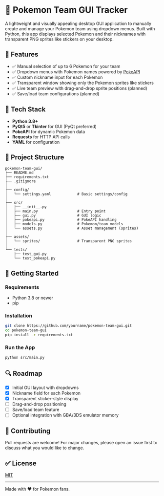 # 🌟 Pokemon Team GUI Tracker

A lightweight and visually appealing desktop GUI application to manually create and manage your Pokemon team using dropdown menus. Built with Python, this app displays selected Pokemon and their nicknames with transparent PNG sprites like stickers on your desktop.

## 🚀 Features

- ✅ Manual selection of up to 6 Pokemon for your team
- ✅ Dropdown menus with Pokemon names powered by [PokeAPI](https://pokeapi.co/)
- ✅ Custom nickname input for each Pokemon
- ✅ Transparent window showing only the Pokemon sprites like stickers
- ✅ Live team preview with drag-and-drop sprite positions (planned)
- ✅ Save/load team configurations (planned)

## 🚧 Tech Stack

- **Python 3.8+**
- **PyQt5** or **Tkinter** for GUI (PyQt preferred)
- **PokeAPI** for dynamic Pokemon data
- **Requests** for HTTP API calls
- **YAML** for configuration

## 📝 Project Structure

```
pokemon-team-gui/
├── README.md
├── requirements.txt
├── .gitignore
│
├── config/
│   └── settings.yaml            # Basic settings/config
│
├── src/
│   ├── __init__.py
│   ├── main.py                  # Entry point
│   ├── gui.py                   # GUI logic
│   ├── pokeapi.py               # PokeAPI handling
│   ├── models.py                # Pokemon/team models
│   └── assets.py                # Asset management (sprites)
│
├── assets/
│   └── sprites/                 # Transparent PNG sprites
│
└── tests/
    ├── test_gui.py
    └── test_pokeapi.py
```

## 🙌 Getting Started

### Requirements

- Python 3.8 or newer
- pip

### Installation

```bash
git clone https://github.com/yourname/pokemon-team-gui.git
cd pokemon-team-gui
pip install -r requirements.txt
```

### Run the App

```bash
python src/main.py
```

## 🔍 Roadmap

- [x] Initial GUI layout with dropdowns
- [x] Nickname field for each Pokemon
- [x] Transparent sticker-style display
- [ ] Drag-and-drop positioning
- [ ] Save/load team feature
- [ ] Optional integration with GBA/3DS emulator memory

## 🙏 Contributing

Pull requests are welcome! For major changes, please open an issue first to discuss what you would like to change.

## ✅ License

[MIT](LICENSE)

---
Made with ❤️ for Pokemon fans.
